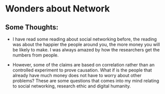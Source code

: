 # Wonders about Network

## Some Thoughts:
- I have read some reading about social networking before, the reading was about the happier the people around you, the more money you will be likely to make. I was always amazed by how the researchers get the numbers from people. 

- However, some of the claims are based on correlation rather than an controlled experiment to prove causation. What if is the people that already have much money does not have to worry about other problems? These are some questions that comes into my mind relating to social networking, research ethic and digital humanity.